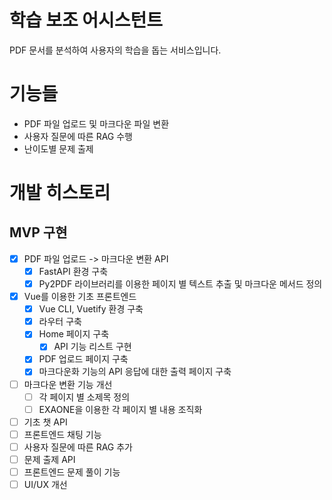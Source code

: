 # 학습 보조 어시스턴트

PDF 문서를 분석하여 사용자의 학습을 돕는 서비스입니다.

# 기능들

- PDF 파일 업로드 및 마크다운 파일 변환
- 사용자 질문에 따른 RAG 수행
- 난이도별 문제 출제

# 개발 히스토리

## MVP 구현

- [x] PDF 파일 업로드 -> 마크다운 변환 API
   - [x] FastAPI 환경 구축
   - [x] Py2PDF 라이브러리를 이용한 페이지 별 텍스트 추출 및 마크다운 메서드 정의
- [x] Vue를 이용한 기초 프론트엔드
   - [x] Vue CLI, Vuetify 환경 구축
   - [x] 라우터 구축
   - [x] Home 페이지 구축
      - [x] API 기능 리스트 구현
   - [x] PDF 업로드 페이지 구축
   - [x] 마크다운화 기능의 API 응답에 대한 출력 페이지 구축
- [ ] 마크다운 변환 기능 개선
   - [ ] 각 페이지 별 소제목 정의
   - [ ] EXAONE을 이용한 각 페이지 별 내용 조직화
- [ ] 기초 챗 API
- [ ] 프론트엔드 채팅 기능
- [ ] 사용자 질문에 따른 RAG 추가
- [ ] 문제 출제 API
- [ ] 프론트엔드 문제 풀이 기능
- [ ] UI/UX 개선